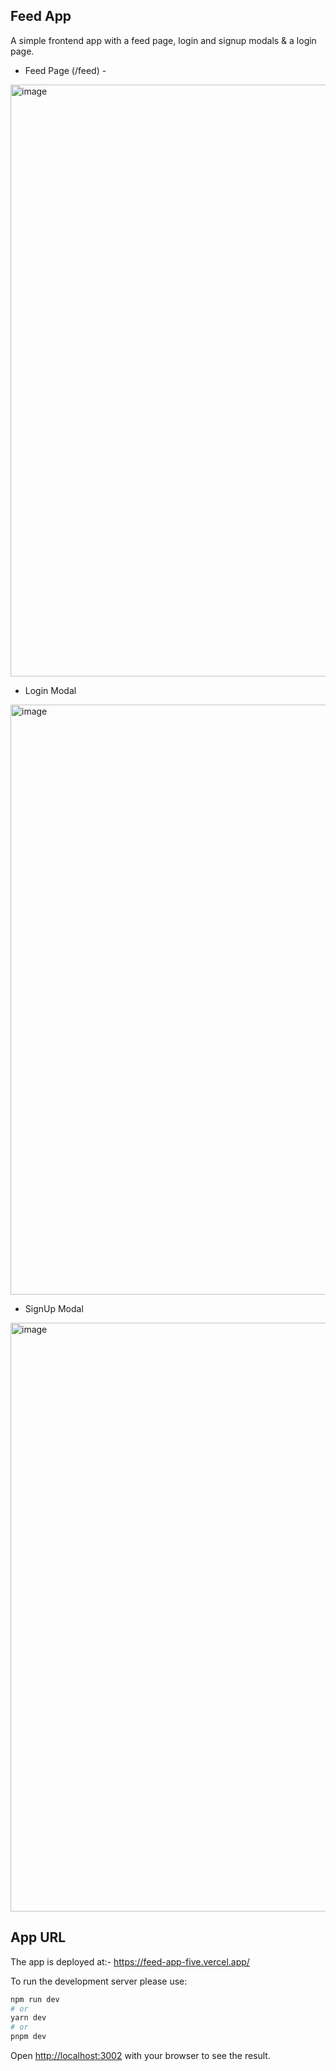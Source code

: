 ## Feed App

A simple frontend app with a feed page, login and signup modals & a login page.

- Feed Page (/feed) -

<img width="947" alt="image" src="https://github.com/KaramveerSidhu/feed-app/assets/51775341/cfe895b4-1eab-4a6c-9327-e40d32576ea6">

- Login Modal

<img width="944" alt="image" src="https://github.com/KaramveerSidhu/feed-app/assets/51775341/c9d2ac85-4791-448d-ab97-8ff2adf9d5ce">

- SignUp Modal

<img width="942" alt="image" src="https://github.com/KaramveerSidhu/feed-app/assets/51775341/2b795a7c-5ba5-4119-b50e-498ed03c64a6">

## App URL

The app is deployed at:- https://feed-app-five.vercel.app/

To run the development server please use:

```bash
npm run dev
# or
yarn dev
# or
pnpm dev
```

Open [http://localhost:3002](http://localhost:3002) with your browser to see the result.
